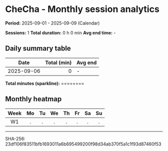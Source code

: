 ﻿# CheCha - Monthly session analytics

**Period:** 2025-09-01 - 2025-09-09  (Calendar)

**Sessions:** 1
**Total duration:** 0 h 0 min
**Avg end time:** -

## Daily summary table

| Date | Total (min) | Avg end |
|---|---:|:---|
| 2025-09-06 | 0 | - |

**Total minutes (sparkline):** ========

## Monthly heatmap

| Week | Mo | Tu | We | Th | Fr | Sa | Su |
|:--:|:--:|:--:|:--:|:--:|:--:|:--:|:--:|
| W1 | . | . | . | . | . | . | . |

---
SHA-256: 23df106f83511bfb1693011a6b695499200f98d34ab370f5a1c1f93d87460f53